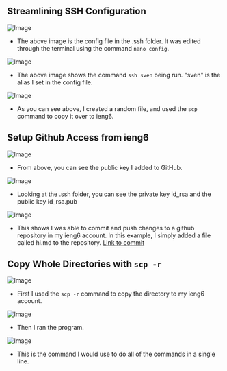 ## Streamlining SSH Configuration
![Image](https://i.ibb.co/zPtzyRT/Screen-Shot-2022-05-06-at-6-18-03-PM.png)

* The above image is the config file in the .ssh folder. It was edited through the terminal using the command `nano config`.

![Image](https://i.ibb.co/ZSxMGz0/Screen-Shot-2022-05-06-at-6-17-28-PM.png)

* The above image shows the command `ssh sven` being run. "sven" is the alias I set in the config file.

![Image](ttps://i.ibb.co/QJkqmVx/Screen-Shot-2022-05-15-at-4-48-43-PM.png)

* As you can see above, I created a random file, and used the `scp` command to copy it over to ieng6.

## Setup Github Access from ieng6

![Image](https://i.ibb.co/hCNj92s/Screen-Shot-2022-05-06-at-6-49-52-PM.png)

* From above, you can see the public key I added to GitHub.

![Image](https://i.ibb.co/JHcRGg9/Screen-Shot-2022-05-06-at-6-50-49-PM.png)

* Looking at the .ssh folder, you can see the private key id_rsa and the public key id_rsa.pub

![Image](https://i.ibb.co/ByKxQpp/Screen-Shot-2022-05-08-at-2-49-59-PM.png)

* This shows I was able to commit and push changes to a github repository in my ieng6 account. In this example, I simply added a file called hi.md to the repository. [Link to commit](https://github.com/SathyaVen/markdown-parser/commit/0907a07d1b8c34ee26d35df558354441b7a795dc)

## Copy Whole Directories with `scp -r`

![Image](https://i.ibb.co/VLSQRJF/Screen-Shot-2022-05-08-at-4-35-51-PM.png)

* First I used the `scp -r` command to copy the directory to my ieng6 account.

![Image](https://i.ibb.co/XZL4Jbx/Screen-Shot-2022-05-08-at-4-35-30-PM.png)

* Then I ran the program.

![Image](https://i.ibb.co/9c47PR7/Screen-Shot-2022-05-08-at-4-27-47-PM.png)

* This is the command I would use to do all of the commands in a single line.

